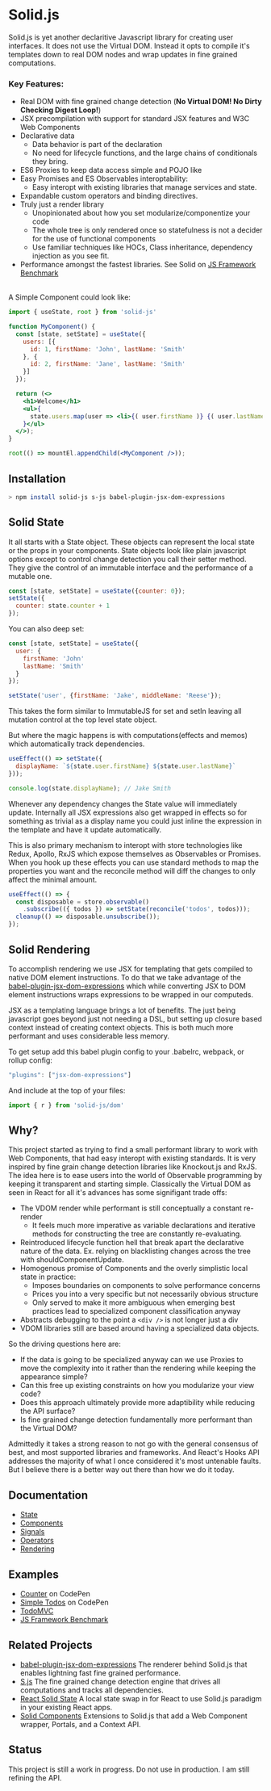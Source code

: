 # Solid.js

Solid.js is yet another declaritive Javascript library for creating user interfaces.  It does not use the Virtual DOM. Instead it opts to compile it's templates down to real DOM nodes and wrap updates in fine grained computations.

### Key Features:
* Real DOM with fine grained change detection (<b>No Virtual DOM! No Dirty Checking Digest Loop!</b>)
* JSX precompilation with support for standard JSX features and W3C Web Components
* Declarative data
  * Data behavior is part of the declaration
  * No need for lifecycle functions, and the large chains of conditionals they bring.
* ES6 Proxies to keep data access simple and POJO like
* Easy Promises and ES Observables interoptability:
  * Easy interopt with existing libraries that manage services and state.
* Expandable custom operators and binding directives.
* Truly just a render library
  * Unopinionated about how you set modularize/componentize your code
  * The whole tree is only rendered once so statefulness is not a decider for the use of functional components
  * Use familiar techniques like HOCs, Class inheritance, dependency injection as you see fit.
* Performance amongst the fastest libraries. See Solid on [JS Framework Benchmark](https://github.com/krausest/js-framework-benchmark)

<br />
A Simple Component could look like:

```jsx
import { useState, root } from 'solid-js'

function MyComponent() {
  const [state, setState] = useState({
    users: [{
      id: 1, firstName: 'John', lastName: 'Smith'
    }, {
      id: 2, firstName: 'Jane', lastName: 'Smith'
    }]
  });

  return (<>
    <h1>Welcome</h1>
    <ul>{
      state.users.map(user => <li>{( user.firstName )} {( user.lastName )}</li>)
    }</ul>
  </>);
}

root(() => mountEl.appendChild(<MyComponent />));
```

## Installation

```sh
> npm install solid-js s-js babel-plugin-jsx-dom-expressions
```

## Solid State

It all starts with a State object. These objects can represent the local state or the props in your components. State objects look like plain javascript options except to control change detection you call their setter method. They give the control of an immutable interface and the performance of a mutable one.

```js
const [state, setState] = useState({counter: 0});
setState({
  counter: state.counter + 1
});
```

You can also deep set:

```js
const [state, setState] = useState({
  user: {
    firstName: 'John'
    lastName: 'Smith'
  }
});

setState('user', {firstName: 'Jake', middleName: 'Reese'});
```

This takes the form similar to ImmutableJS for set and setIn leaving all mutation control at the top level state object.

But where the magic happens is with computations(effects and memos) which automatically track dependencies.

```js
useEffect(() => setState({
  displayName: `${state.user.firstName} ${state.user.lastName}`
}));

console.log(state.displayName); // Jake Smith
```

Whenever any dependency changes the State value will immediately update. Internally all JSX expressions also get wrapped in effects so for something as trivial as a display name you could just inline the expression in the template and have it update automatically.

This is also primary mechanism to interopt with store technologies like Redux, Apollo, RxJS which expose themselves as Observables or Promises. When you hook up these effects you can use standard methods to map the properties you want and the reconcile method will diff the changes to only affect the minimal amount.

```js
useEffect(() => {
  const disposable = store.observable()
    .subscribe(({ todos }) => setState(reconcile('todos', todos)));
  cleanup(() => disposable.unsubscribe());
});
```

## Solid Rendering

To accomplish rendering we use JSX for templating that gets compiled to native DOM element instructions. To do that we take advantage of the [babel-plugin-jsx-dom-expressions](https://github.com/ryansolid/babel-plugin-jsx-dom-expressions) which while converting JSX to DOM element instructions wraps expressions to be wrapped in our computeds.

JSX as a templating language brings a lot of benefits. The just being javascript goes beyond just not needing a DSL, but setting up closure based context instead of creating context objects. This is both much more performant and uses considerable less memory.

To get setup add this babel plugin config to your .babelrc, webpack, or rollup config:

```js
"plugins": ["jsx-dom-expressions"]
```

And include at the top of your files:

```js
import { r } from 'solid-js/dom'
```

## Why?

This project started as trying to find a small performant library to work with Web Components, that had easy interopt with existing standards. It is very inspired by fine grain change detection libraries like Knockout.js and RxJS. The idea here is to ease users into the world of Observable programming by keeping it transparent and starting simple. Classically the Virtual DOM as seen in React for all it's advances has some signifigant trade offs:

* The VDOM render while performant is still conceptually a constant re-render
  * It feels much more imperative as variable declarations and iterative methods for constructing the tree are constantly re-evaluating.
* Reintroduced lifecycle function hell that break apart the declarative nature of the data. Ex. relying on blacklisting changes across the tree with shouldComponentUpdate.
* Homogenous promise of Components and the overly simplistic local state in practice:
  * Imposes boundaries on components to solve performance concerns
  * Prices you into a very specific but not necessarily obvious structure
  * Only served to make it more ambiguous when emerging best practices lead to specialized component classification anyway
* Abstracts debugging to the point a ```<div />``` is not longer just a div
* VDOM libraries still are based around having a specialized data objects.

So the driving questions here are:
* If the data is going to be specialized anyway can we use Proxies to move the complexity into it rather than the rendering while keeping the appearance simple?
* Can this free up existing constraints on how you modularize your view code?
* Does this approach ultimately provide more adaptibility while reducing the API surface?
* Is fine grained change detection fundamentally more performant than the Virtual DOM?

Admittedly it takes a strong reason to not go with the general consensus of best, and most supported libraries and frameworks. And React's Hooks API addresses the majority of what I once considered it's most untenable faults. But I believe there is a better way out there than how we do it today.

## Documentation

* [State](../master/documentation/state.md)
* [Components](../master/documentation/components.md)
* [Signals](../master/documentation/signals.md)
* [Operators](../master/documentation/operators.md)
* [Rendering](../master/documentation/rendering.md)

## Examples

* [Counter](https://codepen.io/ryansolid/pen/XxpZLX/?editors=1000#0) on CodePen
* [Simple Todos](https://codepen.io/ryansolid/pen/ZqLoxo?editors=1000) on CodePen
* [TodoMVC](https://github.com/ryansolid/solid-todomvc)
* [JS Framework Benchmark](https://github.com/krausest/js-framework-benchmark/tree/master/frameworks/keyed/solid)

## Related Projects

* [babel-plugin-jsx-dom-expressions](https://github.com/ryansolid/babel-plugin-jsx-dom-expressions)
The renderer behind Solid.js that enables lightning fast fine grained performance.
* [S.js](https://github.com/adamhaile/S) The fine grained change detection engine that drives all computations and tracks all dependencies.
* [React Solid State](https://github.com/ryansolid/react-solid-state)
A local state swap in for React to use Solid.js paradigm in your existing React apps.
* [Solid Components](https://github.com/ryansolid/solid-components)
Extensions to Solid.js that add a Web Component wrapper, Portals, and a Context API.

## Status

This project is still a work in progress. Do not use in production. I am still refining the API.
